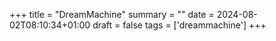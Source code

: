 +++
title = "DreamMachine"
summary = ""
date = 2024-08-02T08:10:34+01:00
draft = false
tags = ['dreammachine']
+++
